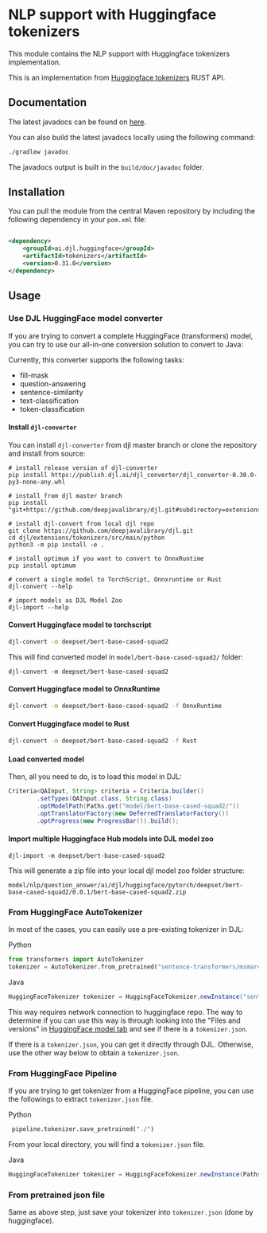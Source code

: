 # NLP support with Huggingface tokenizers

This module contains the NLP support with Huggingface tokenizers implementation.

This is an implementation from [Huggingface tokenizers](https://github.com/huggingface/tokenizers) RUST API.

## Documentation

The latest javadocs can be found on [here](https://javadoc.io/doc/ai.djl.huggingface/tokenizers/latest/index.html).

You can also build the latest javadocs locally using the following command:

```sh
./gradlew javadoc
```

The javadocs output is built in the `build/doc/javadoc` folder.

## Installation

You can pull the module from the central Maven repository by including the following dependency in your `pom.xml` file:

```xml

<dependency>
    <groupId>ai.djl.huggingface</groupId>
    <artifactId>tokenizers</artifactId>
    <version>0.31.0</version>
</dependency>
```

## Usage

### Use DJL HuggingFace model converter

If you are trying to convert a complete HuggingFace (transformers) model,
you can try to use our all-in-one conversion solution to convert to Java:

Currently, this converter supports the following tasks:

- fill-mask
- question-answering
- sentence-similarity
- text-classification
- token-classification

#### Install `djl-converter`

You can install `djl-converter` from djl master branch or clone the repository and install from source:

```
# install release version of djl-converter
pip install https://publish.djl.ai/djl_converter/djl_converter-0.30.0-py3-none-any.whl

# install from djl master branch
pip install "git+https://github.com/deepjavalibrary/djl.git#subdirectory=extensions/tokenizers/src/main/python"

# install djl-convert from local djl repo
git clone https://github.com/deepjavalibrary/djl.git
cd djl/extensions/tokenizers/src/main/python
python3 -m pip install -e .

# install optimum if you want to convert to OnnxRuntime
pip install optimum

# convert a single model to TorchScript, Onnxruntime or Rust
djl-convert --help

# import models as DJL Model Zoo
djl-import --help
```

#### Convert Huggingface model to torchscript

```bash
djl-convert -m deepset/bert-base-cased-squad2
```

This will find converted model in `model/bert-base-cased-squad2/` folder:

```
djl-convert -m deepset/bert-base-cased-squad2
```

#### Convert Huggingface model to OnnxRuntime

```bash
djl-convert -m deepset/bert-base-cased-squad2 -f OnnxRuntime
```

#### Convert Huggingface model to Rust

```bash
djl-convert -m deepset/bert-base-cased-squad2 -f Rust
```

#### Load converted model

Then, all you need to do, is to load this model in DJL:

```java
Criteria<QAInput, String> criteria = Criteria.builder()
        .setTypes(QAInput.class, String.class)
        .optModelPath(Paths.get("model/bert-base-cased-squad2/"))
        .optTranslatorFactory(new DeferredTranslatorFactory())
        .optProgress(new ProgressBar()).build();
```

#### Import multiple Huggingface Hub models into DJL model zoo

```
djl-import -m deepset/bert-base-cased-squad2
```

This will generate a zip file into your local djl model zoo folder structure:

```
model/nlp/question_answer/ai/djl/huggingface/pytorch/deepset/bert-base-cased-squad2/0.0.1/bert-base-cased-squad2.zip
```

### From HuggingFace AutoTokenizer

In most of the cases, you can easily use a pre-existing tokenizer in DJL:

Python

```python
from transformers import AutoTokenizer
tokenizer = AutoTokenizer.from_pretrained("sentence-transformers/msmarco-distilbert-dot-v5")
```

Java

```java
HuggingFaceTokenizer tokenizer = HuggingFaceTokenizer.newInstance("sentence-transformers/msmarco-distilbert-dot-v5");
```

This way requires network connection to huggingface repo.
The way to determine if you can use this way is through looking into the "Files and versions"
in [HuggingFace model tab](https://huggingface.co/sentence-transformers/msmarco-distilbert-dot-v5)
and see if there is a `tokenizer.json`.

If there is a `tokenizer.json`, you can get it directly through DJL. Otherwise, use the other way below to obtain
a `tokenizer.json`.

### From HuggingFace Pipeline

If you are trying to get tokenizer from a HuggingFace pipeline,
you can use the followings to extract `tokenizer.json` file.

Python

```python
 pipeline.tokenizer.save_pretrained("./")
```

From your local directory, you will find a `tokenizer.json` file.

Java

```java
HuggingFaceTokenizer tokenizer = HuggingFaceTokenizer.newInstance(Paths.get("./tokenizer.json"));
```

### From pretrained json file

Same as above step, just save your tokenizer into `tokenizer.json` (done by huggingface).
